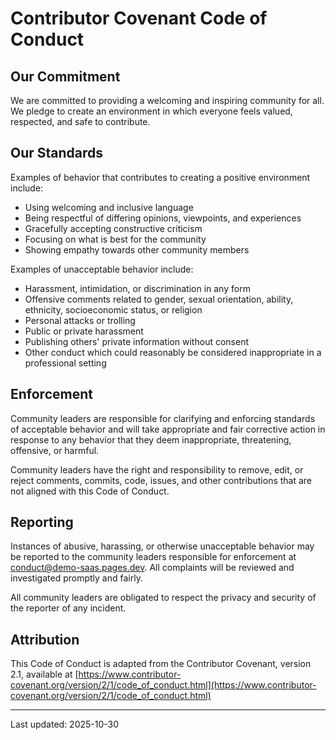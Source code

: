# Contributor Covenant Code of Conduct

## Our Commitment

We are committed to providing a welcoming and inspiring community for all. We pledge to create an environment in which everyone feels valued, respected, and safe to contribute.

## Our Standards

Examples of behavior that contributes to creating a positive environment include:

- Using welcoming and inclusive language
- Being respectful of differing opinions, viewpoints, and experiences
- Gracefully accepting constructive criticism
- Focusing on what is best for the community
- Showing empathy towards other community members

Examples of unacceptable behavior include:

- Harassment, intimidation, or discrimination in any form
- Offensive comments related to gender, sexual orientation, ability, ethnicity, socioeconomic status, or religion
- Personal attacks or trolling
- Public or private harassment
- Publishing others' private information without consent
- Other conduct which could reasonably be considered inappropriate in a professional setting

## Enforcement

Community leaders are responsible for clarifying and enforcing standards of acceptable behavior and will take appropriate and fair corrective action in response to any behavior that they deem inappropriate, threatening, offensive, or harmful.

Community leaders have the right and responsibility to remove, edit, or reject comments, commits, code, issues, and other contributions that are not aligned with this Code of Conduct.

## Reporting

Instances of abusive, harassing, or otherwise unacceptable behavior may be reported to the community leaders responsible for enforcement at conduct@demo-saas.pages.dev. All complaints will be reviewed and investigated promptly and fairly.

All community leaders are obligated to respect the privacy and security of the reporter of any incident.

## Attribution

This Code of Conduct is adapted from the Contributor Covenant, version 2.1, available at [https://www.contributor-covenant.org/version/2/1/code_of_conduct.html](https://www.contributor-covenant.org/version/2/1/code_of_conduct.html)

---

Last updated: 2025-10-30
